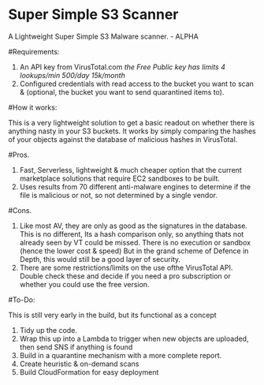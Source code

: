 # Super Simple S3 Scanner
A Lightweight Super Simple S3 Malware scanner. - ALPHA

#Requirements:

1. An API key from VirusTotal.com  *the Free Public key has limits 4 lookups/min 500/day 15k/month*
2. Configured credentials with read access to the bucket you want to scan & (optional, the bucket you want to send quarantined items to).

#How it works:

This is a very lightweight solution to get a basic readout on whether there is anything nasty in your S3 buckets.  It works by simply comparing the hashes of your objects against the database of malicious hashes in VirusTotal.

#Pros.
1. Fast, Serverless, lightweight & much cheaper option that the current marketplace solutions that require EC2 sandboxes to be built.
2. Uses results from 70 different anti-malware engines to determine if the file is malicious or not, so not determined by a single vendor.

#Cons.
1. Like most AV, they are only as good as the signatures in the database. This is no different, Its a hash comparison only, so anything thats not already seen by VT could be missed.  There is no execution or sandbox (hence the lower cost & speed)  But in the grand scheme of Defence in Depth, this would still be a good layer of security.
2. There are some restrictions/limits on the use ofthe VirusTotal API.  Double check these and decide if you need a pro subscription or whether you could use the free version.



 
#To-Do:

This is still very early in the build, but its functional as a concept

1. Tidy up the code.
2. Wrap this up into a Lambda to trigger when new objects are uploaded, then send SNS if anything is found
3. Build in a quarantine mechanism with a more complete report.
4. Create heuristic & on-demand scans
5. Build CloudFormation for easy deployment
 
 
